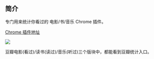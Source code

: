 ## 简介

专门用来统计你看过的 电影/书/音乐 Chrome 插件。

[Chrome 插件地址](https://chrome.google.com/webstore/detail/%E8%B1%86%E7%93%A3%E7%BB%9F%E8%AE%A1/pbpefppiihgplfempefcmebpnefgfhdg?hl=zh-CN)


![](http://static.notemi.cn/notemi/20201018230557.png)

豆瓣电影(看过)/读书(读过)/音乐(听过)三个版块中，都能看到豆瓣统计入口。
